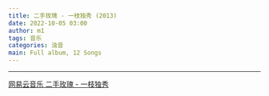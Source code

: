 ```yaml
---
title: 二手玫瑰 - 一枝独秀 (2013)
date: 2022-10-05 03:00
author: m1
tags: 音乐
categories: 浊音
main: Full album, 12 Songs
---
```


<link rel="stylesheet" href="/css/APlayer.min.css">
<div id="aplayer"></div>
<script src="/js/APlayer.min.js"></script>
<script>
    const ap = new APlayer({
    container: document.getElementById('aplayer'),
    lrcType: 3,
    loop: 'none',
    audio: [
        {
        name: '坏东西',
        artist: '二手玫瑰',
        url: '01 坏东西.m4a',
        cover: 'Cover.png',
        lrc: '01 坏东西.lrc',
        },
        {
        name: '仙儿',
        artist: '二手玫瑰',
        url: '02 仙儿.m4a',
        cover: 'Cover.png',
        lrc: '02 仙儿.lrc',
        },
        {
        name: '舞曲',
        artist: '二手玫瑰',
        url: '03 舞曲.m4a',
        cover: 'Cover.png',
        lrc: '03 舞曲.lrc',
        },
        {
        name: '串门',
        artist: '二手玫瑰',
        url: '04 串门.m4a',
        cover: 'Cover.png',
        lrc: '04 串门.lrc',
        },
        {
        name: '黄诗',
        artist: '二手玫瑰',
        url: '05 黄诗.m4a',
        cover: 'Cover.png',
        lrc: '05 黄诗.lrc',
        },
        {
        name: '白花',
        artist: '二手玫瑰',
        url: '06 白花.m4a',
        cover: 'Cover.png',
        lrc: '06 白花.lrc',
        },
        {
        name: '渣儿',
        artist: '二手玫瑰',
        url: '07 渣儿.m4a',
        cover: 'Cover.png',
        lrc: '07 渣儿.lrc',
        },
        {
        name: '黏人',
        artist: '二手玫瑰',
        url: '08 黏人.m4a',
        cover: 'Cover.png',
        lrc: '08 黏人.lrc',
        },
        {
        name: '正人君子',
        artist: '二手玫瑰',
        url: '09 正人君子.m4a',
        cover: 'Cover.png',
        lrc: '09 正人君子.lrc',
        },
        {
        name: '你幸福吗？',
        artist: '二手玫瑰',
        url: '10 你幸福吗？.m4a',
        cover: 'Cover.png',
        lrc: '10 你幸福吗？.lrc',
        },
        {
        name: '小石头',
        artist: '二手玫瑰',
        url: '11 小石头.m4a',
        cover: 'Cover.png',
        lrc: '11 小石头.lrc',
        },
        {
        name: '小短歌',
        artist: '二手玫瑰',
        url: '12 小短歌.m4a',
        cover: 'Cover.png',
        lrc: '12 小短歌.lrc',
        }
    ]
});
</script>

---

[网易云音乐 二手玫瑰 - 一枝独秀](https://music.163.com/#/album?id=2621005)